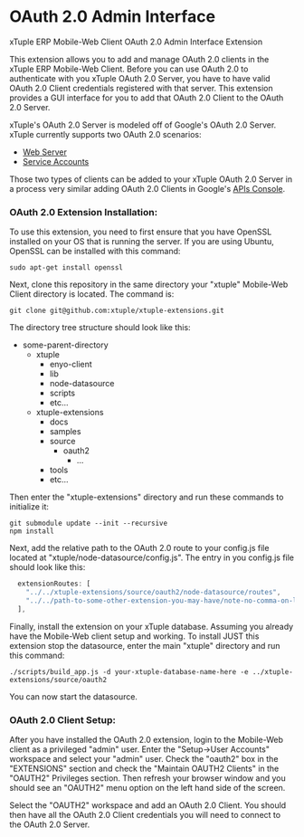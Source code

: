 OAuth 2.0 Admin Interface
=========================

xTuple ERP Mobile-Web Client OAuth 2.0 Admin Interface Extension

This extension allows you to add and manage OAuth 2.0 clients in the xTuple ERP
Mobile-Web Client. Before you can use OAuth 2.0 to authenticate with you xTuple
OAuth 2.0 Server, you have to have valid OAuth 2.0 Client credentials
registered with that server. This extension provides a GUI interface for you to
add that OAuth 2.0 Client to the OAuth 2.0 Server.

xTuple's OAuth 2.0 Server is modeled off of Google's OAuth 2.0 Server. xTuple
currently supports two OAuth 2.0 scenarios:

  * [Web Server](https://developers.google.com/accounts/docs/OAuth2WebServer)
  * [Service Accounts](https://developers.google.com/accounts/docs/OAuth2ServiceAccount)

Those two types of clients can be added to your xTuple OAuth 2.0 Server in a
process very similar adding OAuth 2.0 Clients in Google's [APIs Console](https://code.google.com/apis/console#access).

### OAuth 2.0 Extension Installation:

To use this extension, you need to first ensure that you have OpenSSL installed
on your OS that is running the server. If you are using Ubuntu, OpenSSL can be
installed with this command:

    sudo apt-get install openssl

Next, clone this repository in the same directory your "xtuple" Mobile-Web
Client directory is located. The command is:

    git clone git@github.com:xtuple/xtuple-extensions.git

The directory tree structure should look like this:

  * some-parent-directory
    * xtuple
      * enyo-client
      * lib
      * node-datasource
      * scripts
      * etc...
    * xtuple-extensions
      * docs
      * samples
      * source
        * oauth2
          * ...
      * tools
      * etc...

Then enter the "xtuple-extensions" directory and run these commands to
initialize it:

    git submodule update --init --recursive
    npm install

Next, add the relative path to the OAuth 2.0 route to your config.js file
located at "xtuple/node-datasource/config.js". The entry in you config.js
file should look like this:

  ``` javascript
    extensionRoutes: [
      "../../xtuple-extensions/source/oauth2/node-datasource/routes",
      "../../path-to-some-other-extension-you-may-have/note-no-comma-on-last-array-value-here->"
    ],
  ```
Finally, install the extension on your xTuple database. Assuming you already
have the Mobile-Web client setup and working. To install JUST this extension
stop the datasource, enter the main "xtuple" directory and run this command:

    ./scripts/build_app.js -d your-xtuple-database-name-here -e ../xtuple-extensions/source/oauth2

You can now start the datasource.

### OAuth 2.0 Client Setup:

After you have installed the OAuth 2.0 extension, login to the Mobile-Web
client as a privileged  "admin" user. Enter the "Setup->User Accounts" workspace
and select your "admin" user. Check the "oauth2" box in the "EXTENSIONS"
section and check the "Maintain OAUTH2 Clients" in the "OAUTH2" Privileges
section. Then refresh your browser window and you should see an "OAUTH2" menu
option on the left hand side of the screen.

Select the "OAUTH2" workspace and add an OAuth 2.0 Client. You should then have
all the OAuth 2.0 Client credentials you will need to connect to the OAuth 2.0
Server.
